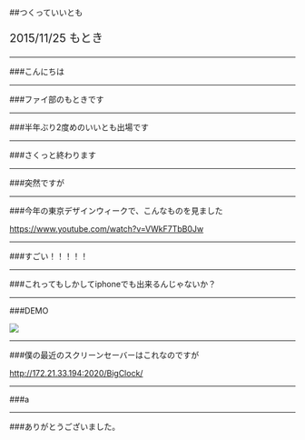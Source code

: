 ##つくっていいとも

<p style="font-size: 20px;">
    2015/11/25 もとき
</p>

---

###こんにちは

---

###ファイ部のもときです

---

###半年ぶり2度めのいいとも出場です

---

###さくっと終わります

---

###突然ですが

---

###今年の東京デザインウィークで、こんなものを見ました

<!-- <a href="http://www-origin.imgsrc.co.jp/3dgraffiti/">
    http://www-origin.imgsrc.co.jp/3dgraffiti/
</a>
 -->
<a href="https://www.youtube.com/watch?v=VWkF7TbB0Jw">
    https://www.youtube.com/watch?v=VWkF7TbB0Jw
</a>

---

###すごい！！！！！

---

###これってもしかしてiphoneでも出来るんじゃないか？

<!-- ###結論から言うと出来なかったのですが -->

---

###DEMO

<div class="qr">
    <img src="/img/qr-sp-url.png">
</div>

---

<!-- ###と思ったのですが -->
<!-- ### -->


<!-- ###なんかさっきからiphoneがローカルサーバーに繋がらない！ -->


<!-- ###突然ですが -->


<!-- ###知らないひとも多いかと思いますが -->
<!-- ###前回のいいともで -->


###僕の最近のスクリーンセーバーはこれなのですが

<a href="http://172.21.33.194:2020/BigClock/">
    http://172.21.33.194:2020/BigClock/
</a>


---


###a

---


###ありがとうございました。

